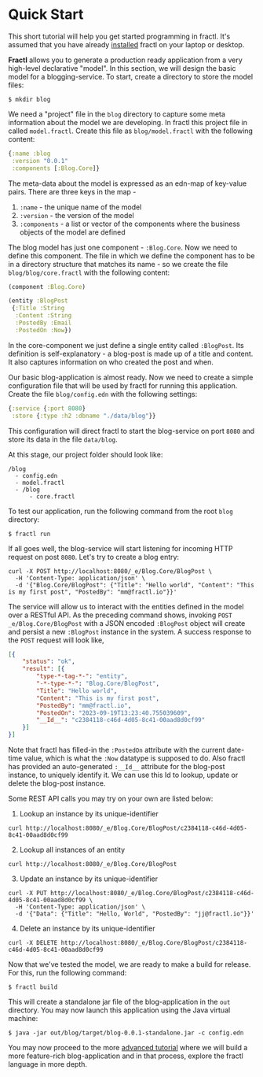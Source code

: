 # Quick Start

This short tutorial will help you get started programming in fractl.
It's assumed that you have already [installed](installation.md) fractl on your laptop or desktop.

**Fractl** allows you to generate a production ready application from a very high-level declarative "model".
In this section, we will design the basic model for a blogging-service. To start, create a
directory to store the model files:

```shell
$ mkdir blog
```

We need a "project" file in the `blog` directory to capture some meta information about the model
we are developing. In fractl this project file in called `model.fractl`. Create this file as `blog/model.fractl`
with the following content:

```clojure
{:name :blog
 :version "0.0.1"
 :components [:Blog.Core]}
```

The meta-data about the model is expressed as an edn-map of key-value pairs. There are three keys in the map -
   1. `:name` - the unique name of the model
   2. `:version` - the version of the model
   3. `:components` - a list or vector of the components where the business objects of the model are defined

The blog model has just one component - `:Blog.Core`. Now we need to define this component.
The file in which we define the component has to be in a directory structure that matches
its name - so we create the file `blog/blog/core.fractl` with the following content:

```clojure
(component :Blog.Core)

(entity :BlogPost
 {:Title :String
  :Content :String
  :PostedBy :Email
  :PostedOn :Now})
```

In the core-component we just define a single entity called `:BlogPost`. Its definition is self-explanatory - a blog-post is made up
of a title and content. It also captures information on who created the post and when.

Our basic blog-application is almost ready. Now we need to create a simple configuration file that will be used by fractl
for running this application. Create the file `blog/config.edn` with the following settings:

```clojure
{:service {:port 8080}
 :store {:type :h2 :dbname "./data/blog"}}
```

This configuration will direct fractl to start the blog-service on port `8080` and store its data in the file
`data/blog`.

At this stage, our project folder should look like:

```shell
/blog
  - config.edn
  - model.fractl
  - /blog
      - core.fractl
```

To test our application, run the following command from the root `blog` directory:

```shell
$ fractl run
```

If all goes well, the blog-service will start listening for incoming HTTP request on post `8080`. Let's try to create a blog entry:

```shell
curl -X POST http://localhost:8080/_e/Blog.Core/BlogPost \
  -H 'Content-Type: application/json' \
  -d '{"Blog.Core/BlogPost": {"Title": "Hello world", "Content": "This is my first post", "PostedBy": "mm@fractl.io"}}'
```

The service will allow us to interact with the entities defined in the model over a RESTful API. As the preceding command
shows, invoking `POST _e/Blog.Core/BlogPost` with a JSON encoded `:BlogPost` object will create and persist a new `:BlogPost`
instance in the system. A success response to the `POST` request will look like,

```json
[{
	"status": "ok",
	"result": [{
		"type-*-tag-*-": "entity",
		"-*-type-*-": "Blog.Core/BlogPost",
		"Title": "Hello world",
		"Content": "This is my first post",
		"PostedBy": "mm@fractl.io",
		"PostedOn": "2023-09-19T13:23:40.755039609",
		"__Id__": "c2384118-c46d-4d05-8c41-00aad8d0cf99"
	}]
}]
```

Note that fractl has filled-in the `:PostedOn` attribute with the current date-time value, which is what the `:Now` datatype is
supposed to do. Also fractl has provided an auto-generated `:__Id__` attribute for the blog-post instance, to uniquely identify it.
We can use this Id to lookup, update or delete the blog-post instance.

Some REST API calls you may try on your own are listed below:

1. Lookup an instance by its unique-identifier

```shell
curl http://localhost:8080/_e/Blog.Core/BlogPost/c2384118-c46d-4d05-8c41-00aad8d0cf99
```

2. Lookup all instances of an entity

```shell
curl http://localhost:8080/_e/Blog.Core/BlogPost
```

3. Update an instance by its unique-identifier

```shell
curl -X PUT http://localhost:8080/_e/Blog.Core/BlogPost/c2384118-c46d-4d05-8c41-00aad8d0cf99 \
  -H 'Content-Type: application/json' \
  -d '{"Data": {"Title": "Hello, World", "PostedBy": "jj@fractl.io"}}'
```

4. Delete an instance by its unique-identifier

```shell
curl -X DELETE http://localhost:8080/_e/Blog.Core/BlogPost/c2384118-c46d-4d05-8c41-00aad8d0cf99
```

Now that we've tested the model, we are ready to make a build for release. For this, run the following command:


```shell
$ fractl build
```

This will create a standalone jar file of the blog-application in the `out` directory.
You may now launch this application using the Java virtual machine:


```shell
$ java -jar out/blog/target/blog-0.0.1-standalone.jar -c config.edn
```

You may now proceed to the more [advanced tutorial](tutorial.md) where we will build a more
feature-rich blog-application and in that process, explore the fractl language in more depth.
